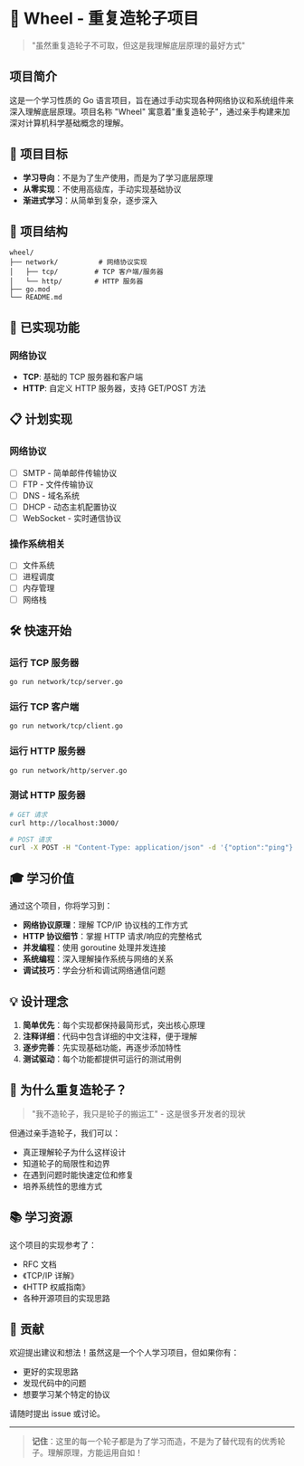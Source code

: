 # 🛞 Wheel - 重复造轮子项目

> "虽然重复造轮子不可取，但这是我理解底层原理的最好方式"

## 项目简介

这是一个学习性质的 Go 语言项目，旨在通过手动实现各种网络协议和系统组件来深入理解底层原理。项目名称 "Wheel" 寓意着"重复造轮子"，通过亲手构建来加深对计算机科学基础概念的理解。

## 🎯 项目目标

- **学习导向**：不是为了生产使用，而是为了学习底层原理
- **从零实现**：不使用高级库，手动实现基础协议
- **渐进式学习**：从简单到复杂，逐步深入

## 📁 项目结构

```
wheel/
├── network/          # 网络协议实现
│   ├── tcp/         # TCP 客户端/服务器
│   └── http/        # HTTP 服务器
├── go.mod
└── README.md
```

## 🚀 已实现功能

### 网络协议
- **TCP**: 基础的 TCP 服务器和客户端
- **HTTP**: 自定义 HTTP 服务器，支持 GET/POST 方法

## 📋 计划实现

### 网络协议
- [ ] SMTP - 简单邮件传输协议
- [ ] FTP - 文件传输协议
- [ ] DNS - 域名系统
- [ ] DHCP - 动态主机配置协议
- [ ] WebSocket - 实时通信协议

### 操作系统相关
- [ ] 文件系统
- [ ] 进程调度
- [ ] 内存管理
- [ ] 网络栈

## 🛠️ 快速开始

### 运行 TCP 服务器
```bash
go run network/tcp/server.go
```

### 运行 TCP 客户端
```bash
go run network/tcp/client.go
```

### 运行 HTTP 服务器
```bash
go run network/http/server.go
```

### 测试 HTTP 服务器
```bash
# GET 请求
curl http://localhost:3000/

# POST 请求
curl -X POST -H "Content-Type: application/json" -d '{"option":"ping"}' http://localhost:3000/
```

## 🎓 学习价值

通过这个项目，你将学习到：

- **网络协议原理**：理解 TCP/IP 协议栈的工作方式
- **HTTP 协议细节**：掌握 HTTP 请求/响应的完整格式
- **并发编程**：使用 goroutine 处理并发连接
- **系统编程**：深入理解操作系统与网络的关系
- **调试技巧**：学会分析和调试网络通信问题

## 💡 设计理念

1. **简单优先**：每个实现都保持最简形式，突出核心原理
2. **注释详细**：代码中包含详细的中文注释，便于理解
3. **逐步完善**：先实现基础功能，再逐步添加特性
4. **测试驱动**：每个功能都提供可运行的测试用例

## 🤔 为什么重复造轮子？

> "我不造轮子，我只是轮子的搬运工" - 这是很多开发者的现状

但通过亲手造轮子，我们可以：
- 真正理解轮子为什么这样设计
- 知道轮子的局限性和边界
- 在遇到问题时能快速定位和修复
- 培养系统性的思维方式

## 📚 学习资源

这个项目的实现参考了：
- RFC 文档
- 《TCP/IP 详解》
- 《HTTP 权威指南》
- 各种开源项目的实现思路

## 🎉 贡献

欢迎提出建议和想法！虽然这是一个个人学习项目，但如果你有：
- 更好的实现思路
- 发现代码中的问题
- 想要学习某个特定的协议

请随时提出 issue 或讨论。

---

> **记住**：这里的每一个轮子都是为了学习而造，不是为了替代现有的优秀轮子。理解原理，方能运用自如！